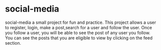 # social-media
social-media
a small project for fun and practice.
This project allows a user to register, login, make a post,search for a user and follow the user. Once you follow a user, you will be able to see the post of any user you follow. You can see the posts that you are eligible to view by clicking on the feed section. 
